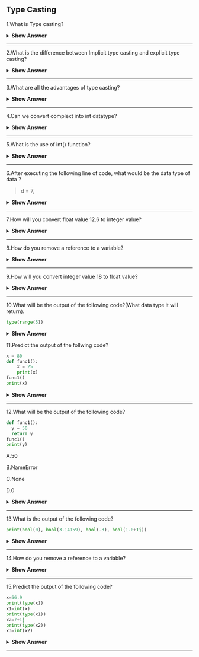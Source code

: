 ## Type Casting

1.What is Type casting?

<details><summary> <b>Show Answer</b> </summary>
  
> In python type casting is a method to change the variables/values declared in a certain data type into a different data type to match the operation required to be performed by the code snippet.
The type casting process's excecution can be performed by using two different types of type casting,
1)Implicit type casting
2)Explicit type casting
  
  </details>
  
  ---

2.What is the difference between Implicit type casting and explicit type casting?

<details><summary> <b>Show Answer</b> </summary>
  
> Implicit casting doesn't require a casting operator.Implicit Type Conversion is automatically performed by the Python interpreter. Python avoids the loss of data in Implicit Type Conversion. Explicit type casting is performed by the programmer.Explicit Type Conversion is also called Type Casting, the data types of objects are converted using predefined functions by the user.

</details>

---

3.What are all the advantages of type casting?

<details><summary> <b>Show Answer</b> </summary>
  
 > - Python provides the loss of data implict type conversion.
 > - In python automatically converts one data type to another data type.This process doesn't nedd any user involvement,python promotes the conversion of lower data type.
 > - For example,integer to higher data type says float to avoid data loss. This type of conversion or type casting is called UpCasting.
  
  </details>
  
  ---

4.Can we convert complext into int datatype?

<details><summary> <b>Show Answer</b> </summary>
  
  > ** No** we can't
  > We can convert any type to int type, but we cannot perform complex to int type.
  
  </details>
  
  ---
  
5.What is the use of int() function?

<details><summary> <b>Show Answer</b> </summary>
  
>  The int() function converts a string,hexadecimal,binary,octal and float to int.If the argument is a floating point, the conversion truncates the number. If the argument is outside the integer range, It converts the number into long type.

  </details>
  
  ---
  
6.After executing the following line of code, what would be the data type of data ?

> d = 7,

<details><summary> <b>Show Answer</b> </summary>
  
> The data type of the d is tuple.Because,in python tuple does not need brackets/parentheses,if there are more than one element tuples need a comma to distinguish from a numeric data element.

</details>

---

7.How will you convert float value 12.6 to integer value?

<details><summary> <b>Show Answer</b> </summary>
  
>  Float value can be converted to an integer value by calling  int() funtion.
  
**Example**:
  
```python  
a=7.5
print(type(a))
a1=int(a)
print(type(a1))
```
**Output**:
  
<class 'float'>
<class 'int'>
  
<details><summary> <b>Explanation</b> </summary> 
  
> In python int() function used to convert a float value into integer.
  
</details>
</details>
  
  ---

8.How do you remove a reference to a variable?

<details><summary> <b>Show Answer</b> </summary>
  
 - You can delete a reference to an object using the del keyword.
  
**Example**:
  
```python
a=8
print(a)
del(a)
print(a)
```
  
**Output**:
  
8
  
Traceback (most recent call last):
  
File "<string>", line 21, in <module>
  
NameError: name 'a' is not defined

  </details>
  
  ---
  
9.How will you convert integer value 18 to float value?

<details><summary> <b>Show Answer</b> </summary>
  
> Integer value can be converted to an Float value by calling  float() funtion.
  
**Example**:

  ```python
a=107
print(type(a))
a1=float(a)
print(type(a1))
 ```
  
**Output**: 
 
<class 'int'>
<class 'float'>
  
  </details>
  
  ---

10.What will be the output of the following code?(What data type it will return).

```python  
type(range(5))
```

<details><summary> <b>Show Answer</b> </summary>
  
  > The above program it will return the data type is range(). 
  
<details><summary> <b>Explanation</b> </summary>
  
- In Python 3, the range()  function returns range object, not list.
  
  </details>
  </details>

11.Predict the output of the follwing code?

```python  
x = 80
def func1():
    x = 25
    print(x)
func1()
print(x)
```

<details><summary> <b>Show Answer</b> </summary>
  
**Output**:
  
25
  
80
  
<details><summary> <b>Explanation</b> </summary>
  
> A variable declared outside of all functions has a GLOBAL SCOPE. Thus, it is accessible throughout the file. And variable declared inside a function is a local variable whose scope is limited to its function.
  
  </details>
  </details>
  
  ---

12.What will be the output of the following code?
  
  ```python
def func1():
    y = 50
    return y
func1()
print(y)
```
  
 A.50
  
 B.NameError
  
 C.None
  
 D.0

<details><summary> <b>Show Answer</b> </summary>
  
> NameError
  
<details><summary> <b>Explanation</b> </summary>
  
> You will get a NameError: name 'y' is not defined. To access the function’s return value we must accept it using an assignment operator like this.
  
```python
def myfunc():
    y = 50
    return y
x = myfunc()
print(y)
```
  
  </details>
  </details>
  
  ---
  
13.What is the output of the following code?
  
```python
print(bool(0), bool(3.14159), bool(-3), bool(1.0+1j))
```
  
<details><summary> <b>Show Answer</b> </summary>
  
> False True True True
  
<details><summary> <b>Explanation</b> </summary>
  
> - If we pass zero values to bool() constructor,it will treat as a zero.
> - Any non-zero value is boolean True.
  
  </details>
  </details>
  
  ---

14.How do you remove a reference to a variable?
  
<details><summary> <b>Show Answer</b> </summary>
  
> You can delete a reference to an object using the del keyword.
  
**Example**:
  
```python  
a=8
print(a)
del(a)
print(a)
```
  
**Output**:
8
Traceback (most recent call last):
  File "<string>", line 21, in <module>
NameError: name 'a' is not defined
  
</details>

---
  
15.Predict the output of the following code?
  
```python  
x=56.9
print(type(x))
x1=int(x)
print(type(x1))
x2=7+1j
print(type(x2))
x3=int(x2)
```
  
<details><summary> <b>Show Answer</b> </summary>
  
<class 'float'>
<class 'int'>
<class 'complex'>
TypeError: can't convert complex to int
  
<details><summary> <b>Explanation</b> </summary>
  
 > - It will printing the type of x variable.
 > - It will converting float to integer.
 > - In line 6 it's converting complex to interger.But,it will throw an type error because we can't able to convert complex into integer.
  
  </details>
  </details>
  
  ---
